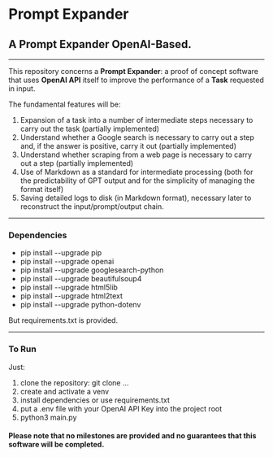 # Prompt Expander

## A Prompt Expander OpenAI-Based.

---

This repository concerns a **Prompt Expander**: a proof of concept software that uses **OpenAI API** itself to improve the performance of a **Task** requested in input.

The fundamental features will be:
1) Expansion of a task into a number of intermediate steps necessary to carry out the task (partially implemented)
2) Understand whether a Google search is necessary to carry out a step and, if the answer is positive, carry it out (partially implemented)
3) Understand whether scraping from a web page is necessary to carry out a step (partially implemented)
4) Use of Markdown as a standard for intermediate processing (both for the predictability of GPT output and for the simplicity of managing the format itself)
5) Saving detailed logs to disk (in Markdown format), necessary later to reconstruct the input/prompt/output chain.

---

### Dependencies
- pip install --upgrade pip
- pip install --upgrade openai
- pip install --upgrade googlesearch-python
- pip install --upgrade beautifulsoup4
- pip install --upgrade html5lib
- pip install --upgrade html2text
- pip install --upgrade python-dotenv

But requirements.txt is provided.

---

### To Run
Just:
1) clone the repository: git clone ...
2) create and activate a venv
3) install dependencies or use requirements.txt
4) put a .env file with your OpenAI API Key into the project root
5) python3 main.py


#### Please note that no milestones are provided and no guarantees that this software will be completed.
